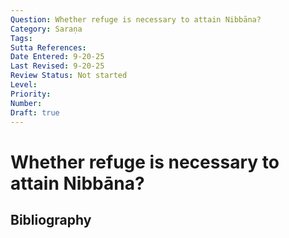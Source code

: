 ```yaml
---
Question: Whether refuge is necessary to attain Nibbāna?
Category: Saraṇa
Tags: 
Sutta References: 
Date Entered: 9-20-25
Last Revised: 9-20-25
Review Status: Not started
Level: 
Priority: 
Number: 
Draft: true
---
```


# Whether refuge is necessary to attain Nibbāna?

## Bibliography

<!-- 

Notes:



-->